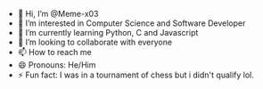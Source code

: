 - 👋 Hi, I’m @Meme-x03
- 👀 I’m interested in Computer Science and Software Developer
- 🌱 I’m currently learning Python, C and Javascript
- 💞️ I’m looking to collaborate with everyone
- 📫 How to reach me 
- 😄 Pronouns: He/Him
- ⚡ Fun fact: I was in a tournament of chess but i didn't qualify lol.

<!---
Meme-x03/Meme-x03 is a ✨ special ✨ repository because its `README.md` (this file) appears on your GitHub profile.
You can click the Preview link to take a look at your changes.
--->
